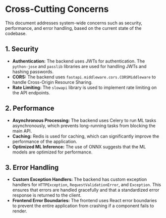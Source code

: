 # Cross-Cutting Concerns

This document addresses system-wide concerns such as security, performance, and error handling, based on the current state of the codebase.

## 1. Security

*   **Authentication:** The backend uses JWTs for authentication. The `python-jose` and `passlib` libraries are used for handling JWTs and hashing passwords.
*   **CORS:** The backend uses `fastapi.middleware.cors.CORSMiddleware` to handle Cross-Origin Resource Sharing.
*   **Rate Limiting:** The `slowapi` library is used to implement rate limiting on the API endpoints.

## 2. Performance

*   **Asynchronous Processing:** The backend uses Celery to run ML tasks asynchronously, which prevents long-running tasks from blocking the main API.
*   **Caching:** Redis is used for caching, which can significantly improve the performance of the application.
*   **Optimized ML Inference:** The use of ONNX suggests that the ML models are optimized for performance.

## 3. Error Handling

*   **Custom Exception Handlers:** The backend has custom exception handlers for `HTTPException`, `RequestValidationError`, and `Exception`. This ensures that errors are handled gracefully and that a standardized error response is returned to the client.
*   **Frontend Error Boundaries:** The frontend uses React error boundaries to prevent the entire application from crashing if a component fails to render.